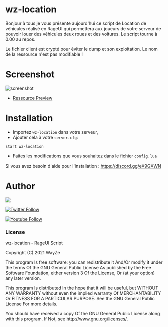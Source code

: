 # wz-location

Bonjour à tous je vous présente aujourd'hui ce script de Location de véhicules réalisé en RageUI qui permettera aux joueurs de votre serveur de pouvoir louer des véhicules deux roues et des voitures. Le script tourne à 0.00 au repos.

Le fichier client est crypté pour éviter le dump et son exploitation. Le nom de la ressource n'est pas modifiable !

# Screenshot

![screenshot](https://media.discordapp.net/attachments/729007411809091675/929838823033167923/unknown.png?width=758&height=683)
 - [Ressource Preview](https://streamable.com/jityxj) 
# Installation
- Importez `wz-location` dans votre serveur,
- Ajouter cela à votre `server.cfg`:

```
start wz-location
```
- Faites les modifications que vous souhaitez dans le fichier `config.lua`

Si vous avez besoin d'aide pour l'installation : https://discord.gg/eX9GXWN

# Author 
<a href="https://discord.gg/Wc4ujJNcpQ"><img src="https://discord.com/api/guilds/723245101282885742/widget.png?style=banner1"></a>

[![Twitter Follow](https://img.shields.io/twitter/follow/WayZeTV?color=1DA1F2&logo=twitter&style=for-the-badge)](https://twitter.com/WayZeTV)

[![Youtube Follow](https://img.shields.io/youtube/channel/subscribers/UCwrVESX4HcDwRnXZagsGV1Q?label=s%27abonner&style=for-the-badge)](https://www.youtube.com/channel/UCwrVESX4HcDwRnXZagsGV1Q/subscribe)

### License
wz-location - RageUI Script

Copyright (C) 2021 WayZe

This program Is free software: you can redistribute it And/Or modify it under the terms Of the GNU General Public License As published by the Free Software Foundation, either version 3 Of the License, Or (at your option) any later version.

This program Is distributed In the hope that it will be useful, but WITHOUT ANY WARRANTY without even the implied warranty Of MERCHANTABILITY Or FITNESS FOR A PARTICULAR PURPOSE. See the GNU General Public License For more details.

You should have received a copy Of the GNU General Public License along with this program. If Not, see http://www.gnu.org/licenses/.
